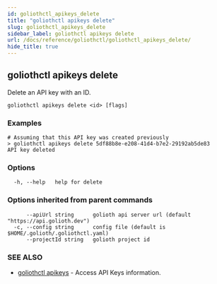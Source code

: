 ```yaml
---
id: goliothctl_apikeys_delete
title: "goliothctl apikeys delete"
slug: goliothctl_apikeys_delete
sidebar_label: goliothctl apikeys delete
url: /docs/reference/goliothctl/goliothctl_apikeys_delete/
hide_title: true
---
```

## goliothctl apikeys delete

Delete an API key with an ID.

```
goliothctl apikeys delete <id> [flags]
```

### Examples

```
# Assuming that this API key was created previously
> goliothctl apikeys delete 5df88b8e-e208-41d4-b7e2-29192ab5de83
API key deleted
```

### Options

```
  -h, --help   help for delete
```

### Options inherited from parent commands

```
      --apiUrl string      golioth api server url (default "https://api.golioth.dev")
  -c, --config string      config file (default is $HOME/.golioth/.goliothctl.yaml)
      --projectId string   golioth project id
```

### SEE ALSO

* [goliothctl apikeys](/docs/reference/goliothctl/goliothctl_apikeys/)	 - Access API Keys information.

